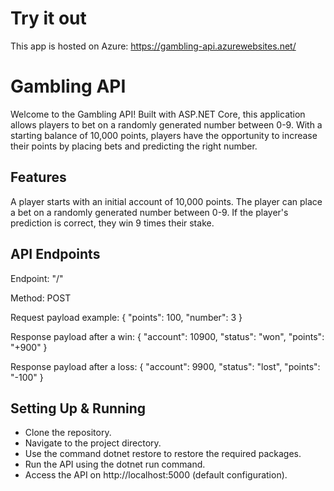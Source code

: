 # Try it out
This app is hosted on Azure: https://gambling-api.azurewebsites.net/

# Gambling API
Welcome to the Gambling API! Built with ASP.NET Core, this application allows players to bet on a randomly generated number between 0-9. With a starting balance of 10,000 points, players have the opportunity to increase their points by placing bets and predicting the right number.

## Features
A player starts with an initial account of 10,000 points.
The player can place a bet on a randomly generated number between 0-9.
If the player's prediction is correct, they win 9 times their stake.

## API Endpoints
Endpoint: "/"

Method: POST

Request payload example:
{
  "points": 100,
  "number": 3
}

Response payload after a win:
{
  "account": 10900,
  "status": "won",
  "points": "+900"
}

Response payload after a loss:
{
  "account": 9900,
  "status": "lost",
  "points": "-100"
}

## Setting Up & Running
- Clone the repository.
- Navigate to the project directory.
- Use the command dotnet restore to restore the required packages.
- Run the API using the dotnet run command.
- Access the API on http://localhost:5000 (default configuration).
